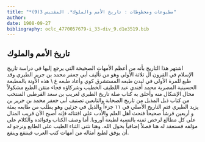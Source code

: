 ```yaml
---
title: "*مطبوعات ومخطوطات : تاريخ الأمم والملوك*. المقتبس 3(9)"
author: 
date: 1908-09-27
bibliography: oclc_4770057679-i_33-div_9.d1e3519.bib
---
```




##  تاريخ الأمم والملوك 


 اشتهر هذا التاريخ بأنه من أعظم الأمهات الصحيحة التي يرجع إليها في دراسة تاريخ الإسلام في القرون ال  ثلاثة  الأولى وهو من تأليف أبي جعفر محمد بن جرير الطبري وقد طبع للمرة الأولى في ليدن طبعه المستشرق كوي وأعاد طبعه ع \ هذه الآونة بالمطبعة الحسينية المصرية محمد أفندي عبد اللطيف الخطيب وشركاؤه فجاء متقن الطبع مشكولاً محال الإشكال منه وأحلق به كتاب صلة تاريخ الطبري لعريب بن سعد القرطبي المنتخب من كتاب ذيل المذيل من تاريخ الصحابة والتابعين تصنيف أبي جعفر محمد بن جرير بن يزيد الطبري فتم التاريخ الأصلي في  ١١  جزءاً والذيل في جزئين وهو يطلب من طابعه بمئة و  أربعين  قرشاً صحيحاً فنحث أهل العلم والأدب على اقتنائه فإنه أصبح الآن قريب المنال على كل مطالع لرخص ثمنه بالنسبة لطبعة أوروبا. أما وصف الكتاب وفوائده والكلام على مؤلفه فسنعقد له هنا فصلاً إضافياً بحول الله. وهنا نثني الثناء الطيب على   الطابع ونرجو له أن يوفق لطبع أمثاله من أمهات كتب العرب فينتفع وينفع. 
